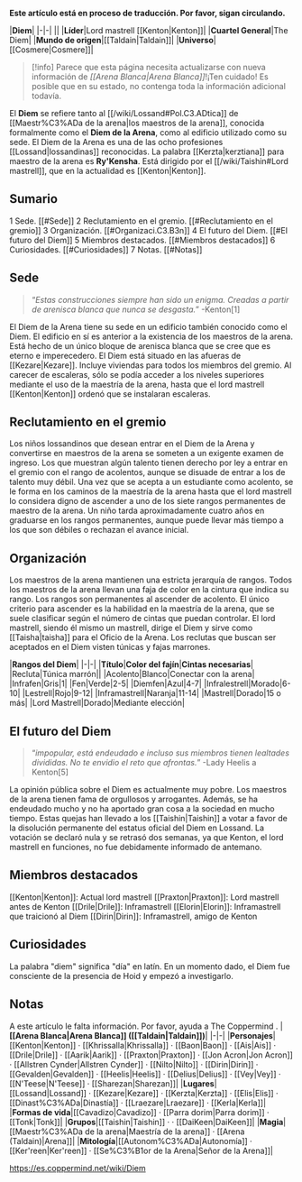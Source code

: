 **Este artículo está en proceso de traducción. Por favor, sigan circulando.**


|**Diem**|
|-|-|
||
|**Líder**|Lord mastrell [[Kenton\|Kenton]]|
|**Cuartel General**|The Diem|
|**Mundo de origen**|[[Taldain\|Taldain]]|
|**Universo**|[[Cosmere\|Cosmere]]|
> [!info] Parece que esta página necesita actualizarse con nueva información de *[[Arena Blanca\|Arena Blanca]]*!¡Ten cuidado! Es posible que en su estado, no contenga toda la información adicional todavía.

El **Diem** se refiere tanto al [[/wiki/Lossand#Pol.C3.ADtica]] de [[Maestr%C3%ADa de la arena\|los maestros de la arena]], conocida formalmente como el **Diem de la Arena**, como al edificio utilizado como su sede. El Diem de la Arena es una de las ocho profesiones [[Lossand\|lossandinas]] reconocidas. La palabra [[Kerzta\|kerztiana]] para maestro de la arena es **Ry'Kensha**. Está dirigido por el [[/wiki/Taishin#Lord mastrell]], que en la actualidad es [[Kenton\|Kenton]].

## Sumario

1 Sede. [[#Sede]] 
2 Reclutamiento en el gremio. [[#Reclutamiento en el gremio]] 
3 Organización. [[#Organizaci.C3.B3n]] 
4 El futuro del Diem. [[#El futuro del Diem]] 
5 Miembros destacados. [[#Miembros destacados]] 
6 Curiosidades. [[#Curiosidades]] 
7 Notas. [[#Notas]] 


## Sede
>“*Estas construcciones siempre han sido un enigma. Creadas a partir de arenisca blanca que nunca se desgasta.*”
\-Kenton[1]


El Diem de la Arena tiene su sede en un edificio también conocido como el Diem. El edificio en sí es anterior a la existencia de los maestros de la arena. Está hecho de un único bloque de arenisca blanca que se cree que es eterno e imperecedero.
El Diem está situado en las afueras de [[Kezare\|Kezare]]. Incluye viviendas para todos los miembros del gremio. Al carecer de escaleras, sólo se podía acceder a los niveles superiores mediante el uso de la maestría de la arena, hasta que el lord mastrell [[Kenton\|Kenton]] ordenó que se instalaran escaleras.

## Reclutamiento en el gremio
Los niños lossandinos que desean entrar en el Diem de la Arena y convertirse en maestros de la arena se someten a un exigente examen de ingreso. Los que muestran algún talento tienen derecho por ley a entrar en el gremio con el rango de acolentos, aunque se disuade de entrar a los de talento muy débil. Una vez que se acepta a un estudiante como acolento, se le forma en los caminos de la maestría de la arena hasta que el lord mastrell lo considera digno de ascender a uno de los siete rangos permanentes de maestro de la arena. Un niño tarda aproximadamente cuatro años en graduarse en los rangos permanentes, aunque puede llevar más tiempo a los que son débiles o rechazan el avance inicial.

## Organización
Los maestros de la arena mantienen una estricta jerarquía de rangos. Todos los maestros de la arena llevan una faja de color en la cintura que indica su rango. Los rangos son permanentes al ascender de acolento. El único criterio para ascender es la habilidad en la maestría de la arena, que se suele clasificar según el número de cintas que puedan controlar. El lord mastrell, siendo él mismo un mastrell, dirige el Diem y sirve como [[Taisha\|taisha]] para el Oficio de la Arena. Los reclutas que buscan ser aceptados en el Diem visten túnicas y fajas marrones.

|**Rangos del Diem**|
|-|-|
|**Título**|**Color del fajín**|**Cintas necesarias**|
|Recluta|Túnica marrón||
|Acolento|Blanco|Conectar con la arena|
|Infrafen|Gris|1|
|Fen|Verde|2-5|
|Diemfen|Azul|4-7|
|Infralestrell|Morado|6-10|
|Lestrell|Rojo|9-12|
|Inframastrell|Naranja|11-14|
|Mastrell|Dorado|15 o más|
|Lord Mastrell|Dorado|Mediante elección|

## El futuro del Diem
>“*impopular, está endeudado e incluso sus miembros tienen lealtades divididas. No te envidio el reto que afrontas.*”
\-Lady Heelis a Kenton[5]


La opinión pública sobre el Diem es actualmente muy pobre. Los maestros de la arena tienen fama de orgullosos y arrogantes. Además, se ha endeudado mucho y no ha aportado gran cosa a la sociedad en mucho tiempo. Estas quejas han llevado a los [[Taishin\|Taishin]] a votar a favor de la disolución permanente del estatus oficial del Diem en Lossand. La votación se declaró nula y se retrasó dos semanas, ya que Kenton, el lord mastrell en funciones, no fue debidamente informado de antemano.

## Miembros destacados

[[Kenton\|Kenton]]: Actual lord mastrell
[[Praxton\|Praxton]]: Lord mastrell antes de Kenton
[[Drile\|Drile]]: Inframastrell
[[Elorin\|Elorin]]: Inframastrell que traicionó al Diem
[[Dirin\|Dirin]]: Inframastrell, amigo de Kenton

## Curiosidades
La palabra "diem" significa "día" en latín.
En un momento dado, el Diem fue consciente de la presencia de Hoid y empezó a investigarlo.
## Notas

A este artículo le falta información. Por favor, ayuda a The Coppermind .
|**[[Arena Blanca\|Arena Blanca]] ([[Taldain\|Taldain]])**|
|-|-|
|**Personajes**|[[Kenton\|Kenton]] · [[Khrissalla\|Khrissalla]] · [[Baon\|Baon]] · [[Ais\|Ais]] · [[Drile\|Drile]] · [[Aarik\|Aarik]] · [[Praxton\|Praxton]] · [[Jon Acron\|Jon Acron]] · [[Allstren Cynder\|Allstren Cynder]] · [[Nilto\|Nilto]] · [[Dirin\|Dirin]] · [[Gevalden\|Gevalden]] · [[Heelis\|Heelis]] · [[Delius\|Delius]] · [[Vey\|Vey]] · [[N'Teese\|N'Teese]] · [[Sharezan\|Sharezan]]|
|**Lugares**|[[Lossand\|Lossand]] · [[Kezare\|Kezare]] · [[Kerzta\|Kerzta]] · [[Elis\|Elis]] · [[Dinast%C3%ADa\|Dinastía]] · [[Lraezare\|Lraezare]] · [[Kerla\|Kerla]]|
|**Formas de vida**|[[Cavadizo\|Cavadizo]] · [[Parra dorim\|Parra dorim]] · [[Tonk\|Tonk]]|
|**Grupos**|[[Taishin\|Taishin]] ·  · [[DaiKeen\|DaiKeen]]|
|**Magia**|[[Maestr%C3%ADa de la arena\|Maestría de la arena]] · [[Arena (Taldain)\|Arena]]|
|**Mitología**|[[Autonom%C3%ADa\|Autonomía]] · [[Ker'reen\|Ker'reen]] · [[Se%C3%B1or de la Arena\|Señor de la Arena]]|



https://es.coppermind.net/wiki/Diem